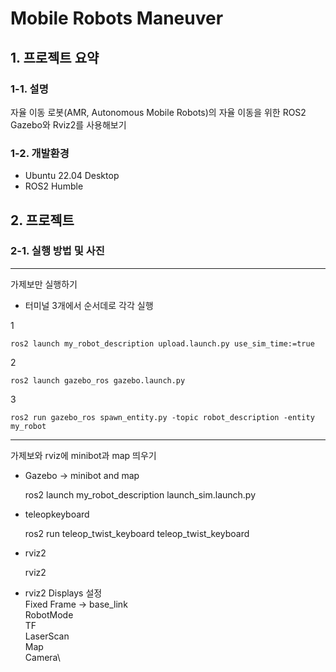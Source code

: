 # Mobile Robots Maneuver
## 1. 프로젝트 요약
### 1-1. 설명
자율 이동 로봇(AMR, Autonomous Mobile Robots)의 자율 이동을 위한 ROS2 Gazebo와 Rviz2를 사용해보기
### 1-2. 개발환경
- Ubuntu 22.04 Desktop
- ROS2 Humble
## 2. 프로젝트 
### 2-1. 실행 방법 및 사진
---
가제보만 실행하기
- 터미널 3개에서 순서데로 각각 실행

1

    ros2 launch my_robot_description upload.launch.py use_sim_time:=true

2

    ros2 launch gazebo_ros gazebo.launch.py

3

    ros2 run gazebo_ros spawn_entity.py -topic robot_description -entity my_robot

---
가제보와 rviz에 minibot과 map 띄우기

- Gazebo -> minibot and map

    ros2 launch my_robot_description launch_sim.launch.py 

- teleopkeyboard

    ros2 run teleop_twist_keyboard teleop_twist_keyboard

- rviz2 

    rviz2

- rviz2 Displays 설정\
Fixed Frame -> base_link\
RobotMode\
TF\
LaserScan\
Map\
Camera\

